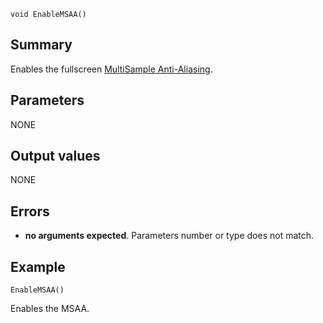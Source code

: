 
```
void EnableMSAA()
```

## Summary ##
Enables the fullscreen [MultiSample Anti-Aliasing](http://en.wikipedia.org/wiki/Multisample_anti-aliasing).

## Parameters ##
NONE

## Output values ##
NONE

## Errors ##
  * **no arguments expected**. Parameters number or type does not match.

## Example ##
```
EnableMSAA()
```
Enables the MSAA.